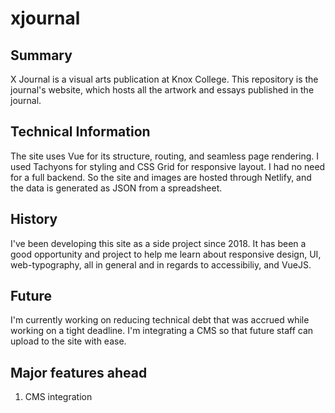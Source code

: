 # xjournal

## Summary
X Journal is a visual arts publication at Knox College.
This repository is the journal's website, which hosts all the artwork and essays published in the journal.

## Technical Information
The site uses Vue for its structure, routing, and seamless page rendering.
I used Tachyons for styling and CSS Grid for responsive layout.
I had no need for a full backend. So the site and images are hosted through Netlify, and the data is generated as JSON from a spreadsheet.

## History
I've been developing this site as a side project since 2018.
It has been a good opportunity and project to help me learn about responsive design, UI, web-typography, all in general and in regards to accessibiliy, and VueJS.

## Future
I'm currently working on reducing technical debt that was accrued while working on a tight deadline.
I'm integrating a CMS so that future staff can upload to the site with ease.

## Major features ahead

1. CMS integration
